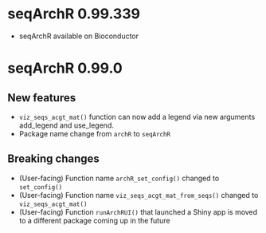 # seqArchR 0.99.339

* seqArchR available on Bioconductor

# seqArchR 0.99.0

## New features
* `viz_seqs_acgt_mat()` function can now add a legend via new arguments 
   add_legend and use_legend.
* Package name change from `archR` to `seqArchR`


## Breaking changes
* (User-facing) Function name `archR_set_config()` changed to `set_config()`
* (User-facing) Function name `viz_seqs_acgt_mat_from_seqs()` changed to 
  `viz_seqs_acgt_mat()`
* (User-facing) Function `runArchRUI()` that launched a Shiny app is moved to 
  a different package coming up in the future
